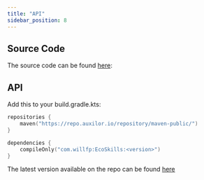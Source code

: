 ```yaml
---
title: "API"
sidebar_position: 8
---
```


## Source Code

The source code can be found [here](https://github.com/Auxilor/EcoSkills):

## API

Add this to your build.gradle.kts:

```kts
repositories {
    maven("https://repo.auxilor.io/repository/maven-public/")
}

dependencies {
    compileOnly("com.willfp:EcoSkills:<version>")
}
```

The latest version available on the repo can be found [here](https://github.com/Auxilor/EcoSkills/tags)
